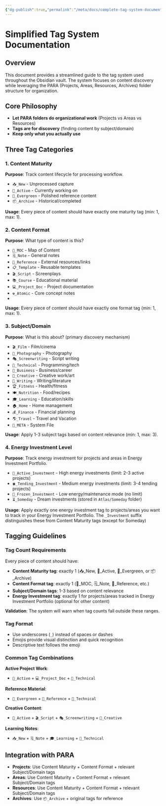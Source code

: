 ```yaml
---
{"dg-publish":true,"permalink":"/meta/docs/complete-tag-system-documentation/","title":"Simplified Tag System Documentation","tags":["📍_MOC","📖_Documentation","🏷️_Tags"],"updated":"2025-10-24T15:36:46.338-07:00"}
---
```



# Simplified Tag System Documentation

## Overview

This document provides a streamlined guide to the tag system used throughout the Obsidian vault. The system focuses on content discovery while leveraging the PARA (Projects, Areas, Resources, Archives) folder structure for organization.

## Core Philosophy

- **Let PARA folders do organizational work** (Projects vs Areas vs Resources)
- **Tags are for discovery** (finding content by subject/domain)
- **Keep only what you actually use**

## Three Tag Categories

### 1. Content Maturity
**Purpose**: Track content lifecycle for processing workflow.

- `📥_New` - Unprocessed capture
- `🌱_Active` - Currently working on
- `🌲_Evergreen` - Polished reference content
- `📦_Archive` - Historical/completed

**Usage**: Every piece of content should have exactly one maturity tag (min: 1, max: 1).

### 2. Content Format
**Purpose**: What type of content is this?

- `📍_MOC` - Map of Content
- `🗒️_Note` - General notes
- `📖_Reference` - External resources/links
- `📋_Template` - Reusable templates
- `🎬_Script` - Screenplays
- `📚_Course` - Educational material
- `💻_Project_Doc` - Project documentation
- `☢️_Atomic` - Core concept notes
-

**Usage**: Every piece of content should have exactly one format tag (min: 1, max: 1).

### 3. Subject/Domain
**Purpose**: What is this about? (primary discovery mechanism)

- `🎬_Film` - Film/cinema
- `📸_Photography` - Photography
- `🎭_Screenwriting` - Script writing
- `🔧_Technical` - Programming/tech
- `🏢_Business` - Business/career
- `🎨_Creative` - Creative work/art
- `📝_Writing` - Writing/literature
- `🏆_Fitness` - Health/fitness
- `🍽️_Nutrition` - Food/recipes
- `🎓_Learning` - Education/skills
- `🏠_Home` - Home management
- `💰_Finance` - Financial planning
- `🌎_Travel` - Travel and Vacation
- `📍_META` - System File

**Usage**: Apply 1-3 subject tags based on content relevance (min: 1, max: 3).

### 4. Energy Investment Level
**Purpose**: Track energy investment for projects and areas in Energy Investment Portfolio.

- `💪_Active_Investment` - High energy investments (limit: 2-3 active projects)
- `🍀_Tending_Investment` - Medium energy investments (limit: 3-4 tending projects)
- `🧊_Frozen_Investment` - Low energy/maintenance mode (no limit)
- `⏳_Someday` - Dream investments (stored in `Atlas/Someday` folder)

**Usage**: Apply exactly one energy investment tag to projects/areas you want to track in your Energy Investment Portfolio. The `_Investment` suffix distinguishes these from Content Maturity tags (except for Someday)

## Tagging Guidelines

### Tag Count Requirements

Every piece of content should have:
- **Content Maturity tag**: exactly 1 (📥_New, 🌱_Active, 🌲_Evergreen, or 📦_Archive)
- **Content Format tag**: exactly 1 (📍_MOC, 🗒️_Note, 📖_Reference, etc.)
- **Subject/Domain tags**: 1-3 based on content relevance
- **Energy Investment tag**: exactly 1 for projects/areas tracked in Energy Investment Portfolio (optional for other content)

**Validation**: The system will warn when tag counts fall outside these ranges.

### Tag Format
- Use underscores (`_`) instead of spaces or dashes
- Emojis provide visual distinction and quick recognition
- Descriptive text follows the emoji

### Common Tag Combinations

**Active Project Work**:
- `🌱_Active` + `💻_Project_Doc` + `🔧_Technical`

**Reference Material**:
- `🌲_Evergreen` + `📖_Reference` + `🔧_Technical`

**Creative Content**:
- `🌱_Active` + `🎬_Script` + `🎭_Screenwriting` + `🎨_Creative`

**Learning Notes**:
- `📥_New` + `🗒️_Note` + `🎓_Learning` + `🔧_Technical`

## Integration with PARA

- **Projects**: Use Content Maturity + Content Format + relevant Subject/Domain tags
- **Areas**: Use Content Maturity + Content Format + relevant Subject/Domain tags
- **Resources**: Use Content Maturity + Content Format + relevant Subject/Domain tags
- **Archives**: Use `📦_Archive` + original tags for reference
